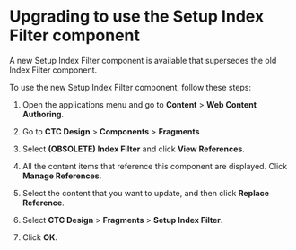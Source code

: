 # Upgrading to use the Setup Index Filter component

A new Setup Index Filter component is available that supersedes the old Index Filter component.

To use the new Setup Index Filter component, follow these steps:

1.  Open the applications menu and go to **Content** \> **Web Content Authoring**.

2.  Go to **CTC Design** \> **Components** \> **Fragments**

3.  Select **\(OBSOLETE\) Index Filter** and click **View References**.

4.  All the content items that reference this component are displayed. Click **Manage References**.

5.  Select the content that you want to update, and then click **Replace Reference**.

6.  Select **CTC Design** \> **Fragments** \> **Setup Index Filter**.

7.  Click **OK**.



